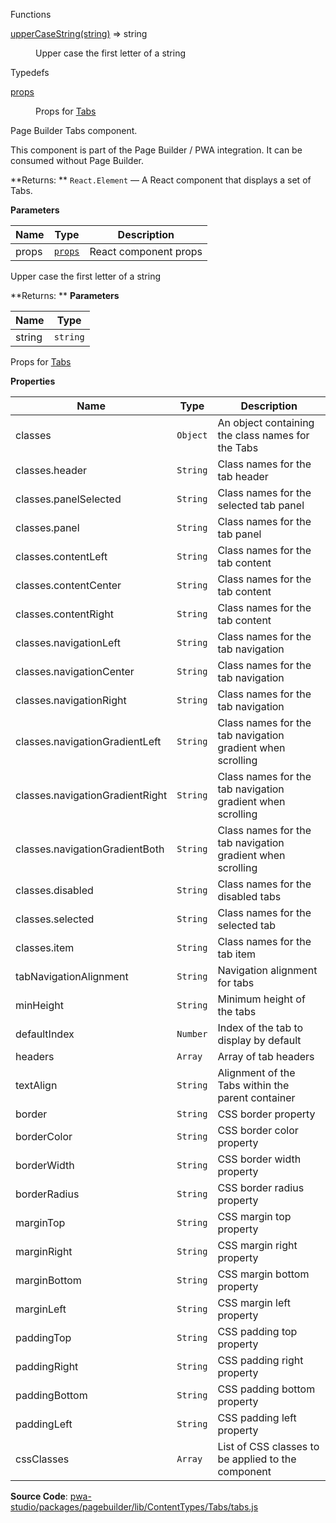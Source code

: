 
Functions

<dl>
<dt><a href="#upperCaseString">upperCaseString(string)</a> ⇒ <inlineCode>string</inlineCode></dt>
<dd>

Upper case the first letter of a string

</dd>
</dl>


Typedefs

<dl>
<dt><a href="#props">props</a></dt>
<dd>

Props for [Tabs](#Tabs)

</dd>
</dl>


Page Builder Tabs component.

This component is part of the Page Builder / PWA integration. It can be consumed without Page Builder.

**Returns: **
`React.Element`
   — A React component that displays a set of Tabs.

**Parameters**

| Name | Type | Description |
| --- | --- | --- |
| props | [`props`](#props) | React component props |


Upper case the first letter of a string

**Returns: **
**Parameters**

| Name | Type |
| --- | --- |
| string | `string` | 


Props for [Tabs](#Tabs)

**Properties**

| Name | Type | Description |
| --- | --- | --- |
| classes | `Object` | An object containing the class names for the Tabs |
| classes.header | `String` | Class names for the tab header |
| classes.panelSelected | `String` | Class names for the selected tab panel |
| classes.panel | `String` | Class names for the tab panel |
| classes.contentLeft | `String` | Class names for the tab content |
| classes.contentCenter | `String` | Class names for the tab content |
| classes.contentRight | `String` | Class names for the tab content |
| classes.navigationLeft | `String` | Class names for the tab navigation |
| classes.navigationCenter | `String` | Class names for the tab navigation |
| classes.navigationRight | `String` | Class names for the tab navigation |
| classes.navigationGradientLeft | `String` | Class names for the tab navigation gradient when scrolling |
| classes.navigationGradientRight | `String` | Class names for the tab navigation gradient when scrolling |
| classes.navigationGradientBoth | `String` | Class names for the tab navigation gradient when scrolling |
| classes.disabled | `String` | Class names for the disabled tabs |
| classes.selected | `String` | Class names for the selected tab |
| classes.item | `String` | Class names for the tab item |
| tabNavigationAlignment | `String` | Navigation alignment for tabs |
| minHeight | `String` | Minimum height of the tabs |
| defaultIndex | `Number` | Index of the tab to display by default |
| headers | `Array` | Array of tab headers |
| textAlign | `String` | Alignment of the Tabs within the parent container |
| border | `String` | CSS border property |
| borderColor | `String` | CSS border color property |
| borderWidth | `String` | CSS border width property |
| borderRadius | `String` | CSS border radius property |
| marginTop | `String` | CSS margin top property |
| marginRight | `String` | CSS margin right property |
| marginBottom | `String` | CSS margin bottom property |
| marginLeft | `String` | CSS margin left property |
| paddingTop | `String` | CSS padding top property |
| paddingRight | `String` | CSS padding right property |
| paddingBottom | `String` | CSS padding bottom property |
| paddingLeft | `String` | CSS padding left property |
| cssClasses | `Array` | List of CSS classes to be applied to the component |



**Source Code**: [pwa-studio/packages/pagebuilder/lib/ContentTypes/Tabs/tabs.js](https://github.com/magento/pwa-studio/blob/develop/packages/pagebuilder/lib/ContentTypes/Tabs/tabs.js)